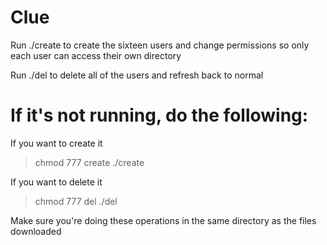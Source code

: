 # Clue 
Run ./create to create the sixteen users and change permissions so only each user can access their own directory

Run ./del to delete all of the users and refresh back to normal

# If it's not running, do the following:

If you want to create it
> chmod 777 create
> ./create

If you want to delete it
> chmod 777 del
> ./del

Make sure you're doing these operations in the same directory as the files downloaded

